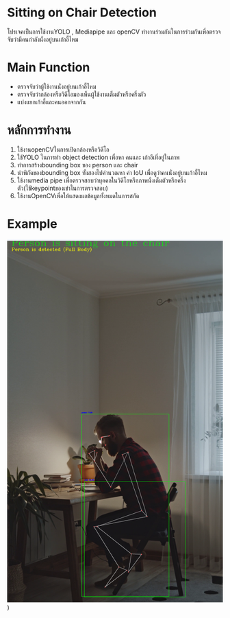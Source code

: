 # Sitting on Chair Detection
โปรเจคเป็นการใช้งานYOLO , Mediapipe และ openCV ทำงานร่วมกันในการร่วมกันเพื่อตรวจจับว่ามีคนกำลังนั่งอยู่บนเก้าอี้ไหม

# Main Function
- ตรวจจับว่าผู้ใช้งานนั่งอยู่บนเก้าอี้ไหม
- ตรวจจับว่ากล้องหรือวิดีโอมองเห็นผู้ใช้งานเต็มตัวหรือครึ่งตัว
- แบ่งแยกเก้าอี้และคนออกจากกัน

# หลักการทำงาน
1. ใช้งานopenCVในการเปิดกล้องหรือวิดีโอ
2. ใช้YOLO ในการทำ object detection เพื่อหา คนและ เก้าอีเที่อยู่ในภาพ
3. ทำการสร้างbounding box ของ person และ chair
4. นำพิกัดของbounding box ทั้งสองไปคำนวณหา ค่า IoU เพื่อดูว่าคนนั่งอยู่บนเก้าอี้ไหม
5. ใช้งานmedia pipe เพื่อตรวจสอบว่าบุคคลในวิดีโอหรือภาพนั่งเต็มตัวหรือครึ่งตัว(ใช้keypointของเข่าในการตรวจสอบ)
6. ใช้งานOpenCVเพื่อให้แสดงผลข้อมูลทั้งหมดในการสกัด

# Example
![Example Image](Screenshot%202024-10-11%20144201.png)
)
